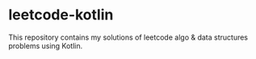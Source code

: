 # leetcode-kotlin
This repository contains my solutions of leetcode algo &amp; data structures problems using Kotlin.
